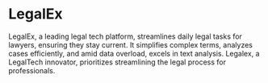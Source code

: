 # LegalEx
LegalEx, a leading legal tech platform, streamlines daily legal tasks for lawyers, ensuring they stay current. It simplifies complex terms, analyzes cases efficiently, and amid data overload, excels in text analysis. Legalex, a LegalTech innovator, prioritizes streamlining the legal process for professionals.
